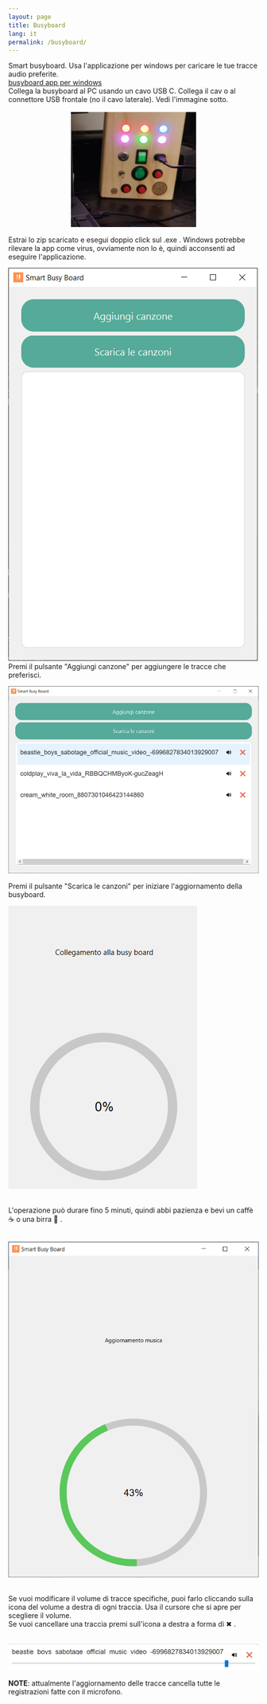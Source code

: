 ```yaml
---
layout: page
title: Busyboard
lang: it
permalink: /busyboard/
---
```

Smart busyboard. Usa l'applicazione per windows per caricare le tue tracce audio preferite.<br>
[busyboard app per windows](https://github.com/BitlabCreations/busyboard_win_app_releases/releases/tag/v1.0.0) <br>
Collega la busyboard al PC usando un cavo USB C. Collega il cav o al connettore USB frontale (no il cavo laterale). Vedi l'immagine sotto. <br> <br>
<img src="/media/pc bb usb c.jpg" alt="drawing" width="50%" style="display:block;margin-left:auto;margin-right:auto;"/>
<br>
Estrai lo zip scaricato e esegui doppio click sul .exe . Windows potrebbe rilevare la app come virus, ovviamente non lo è, quindi acconsenti ad eseguire l'applicazione.<br>

![busyboard app main view](/media/app_mainview.PNG)
 <br>
Premi il pulsante "Aggiungi canzone" per aggiungere le tracce che preferisci. <br>

![busyboard app song list](/media/app_songs_list.PNG)

Premi il pulsante "Scarica le canzoni" per iniziare l'aggiornamento della busyboard.<br>

![busyboard app song list](/media/download_0perc.PNG)

<br>
L'operazione può durare fino 5 minuti, quindi abbi pazienza e bevi un caffè &#9749; o una birra &#127866; .
<br>
<br>

![busyboard app wait](/media/music_update.PNG)

<br>
Se vuoi modificare il volume di tracce specifiche, puoi farlo cliccando sulla icona del volume a destra di ogni traccia. Usa il cursore che si apre per scegliere il volume.<br>
Se vuoi cancellare una traccia premi sull'icona a destra a forma di &#10006; .
<br><br>

![busyboard app song list](/media/volume_delete.PNG)
<br>

**NOTE**: attualmente l'aggiornamento delle tracce cancella tutte le registrazioni fatte con il microfono. 

